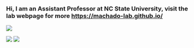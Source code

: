 ### Hi, I am an Assistant Professor at NC State University, visit the lab webpage for more https://machado-lab.github.io/

![](https://github-profile-summary-cards.vercel.app/api/cards/profile-details?username=gustavo-etal&theme=solarized)

![](https://github-profile-summary-cards.vercel.app/api/cards/stats?username=vn7n24fzkq&theme=default)
![](https://github-profile-summary-cards.vercel.app/api/cards/productive-time?username=vn7n24fzkq&theme=default)
